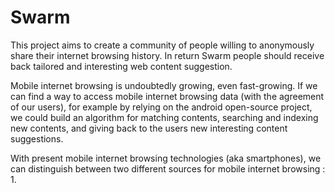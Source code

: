 # Swarm
This project aims to create a community of people willing to anonymously share their internet browsing history. In return Swarm people should receive back tailored and interesting web content suggestion.

Mobile internet browsing is undoubtedly growing, even fast-growing. If we can find a way to access mobile internet browsing data (with the agreement of our users), for example by relying on the android open-source project, we could build an algorithm for matching contents, searching and indexing new contents, and giving back to the users new interesting content suggestions. 

With present mobile internet browsing technologies (aka smartphones), we can distinguish between two different sources for mobile internet browsing :
1. 
